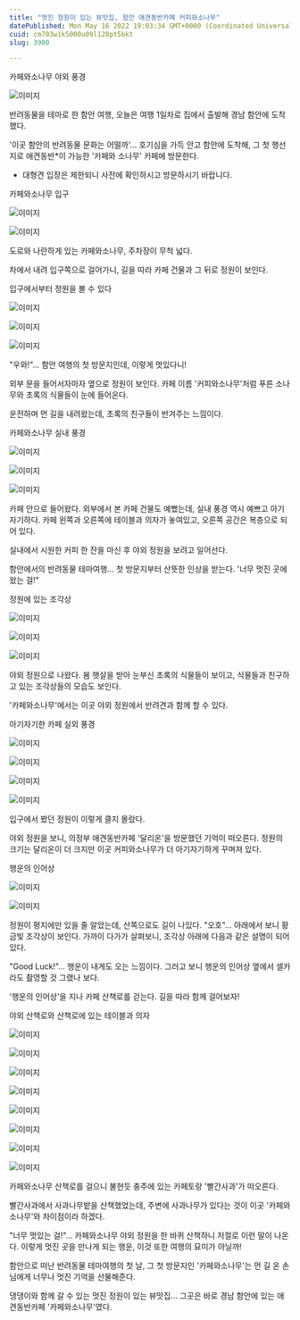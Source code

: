 ```yaml
---
title: "멋진 정원이 있는 뷰맛집, 함안 애견동반카페 커피와소나무"
datePublished: Mon May 16 2022 19:03:34 GMT+0000 (Coordinated Universal Time)
cuid: cm703w1k5000u09l128pt5bkt
slug: 3900

---
```



카페와소나무 야외 풍경

![이미지](https://cdn.hashnode.com/res/hashnode/image/upload/v1739255552235/c3098b54-dff2-4afb-9544-7dc2aeab858e.jpeg)

반려동물을 테마로 한 함안 여행, 오늘은 여행 1일차로 집에서 출발해 경남 함안에 도착했다.

'이곳 함안의 반려동물 문화는 어떨까'... 호기심을 가득 안고 함안에 도착해, 그 첫 행선지로 애견동반*이 가능한 '카페와 소나무' 카페에 방문한다.

* 대형견 입장은 제한되니 사전에 확인하시고 방문하시기 바랍니다.

카페와소나무 입구

![이미지](https://cdn.hashnode.com/res/hashnode/image/upload/v1739255554668/9b5f037b-91f3-4468-a678-e20f57aeaf94.jpeg)

![이미지](https://cdn.hashnode.com/res/hashnode/image/upload/v1739255557122/0b23adb7-6eb9-4ce5-9ad5-6e0c2db65d38.jpeg)

도로와 나란하게 있는 카페와소나무, 주차장이 무척 넓다.

차에서 내려 입구쪽으로 걸어가니, 길을 따라 카페 건물과 그 뒤로 정원이 보인다.

입구에서부터 정원을 볼 수 있다

![이미지](https://cdn.hashnode.com/res/hashnode/image/upload/v1739255559873/34ee0d31-f40f-4792-8302-7b4f8a89601e.jpeg)

![이미지](https://cdn.hashnode.com/res/hashnode/image/upload/v1739255562577/4aa111e2-d3bd-4729-a4ce-002b1708e1aa.jpeg)

![이미지](https://cdn.hashnode.com/res/hashnode/image/upload/v1739255565204/828ebbd5-86e7-4626-b23b-a11f7f28f3dd.jpeg)

"우와!"... 함안 여행의 첫 방문지인데, 이렇게 멋있다니!

외부 문을 들어서자마자 옆으로 정원이 보인다. 카페 이름 '커피와소나무'처럼 푸른 소나무와 초록의 식물들이 눈에 들어온다.

운전하며 먼 길을 내려왔는데, 초록의 친구들이 반겨주는 느낌이다.

카페와소나무 실내 풍경

![이미지](https://cdn.hashnode.com/res/hashnode/image/upload/v1739255567637/54e7196d-7176-4ded-9088-5b1413ef1181.jpeg)

![이미지](https://cdn.hashnode.com/res/hashnode/image/upload/v1739255570083/d26ff678-bff5-4cc7-9e25-0be13bf9c8ea.jpeg)

![이미지](https://cdn.hashnode.com/res/hashnode/image/upload/v1739255572338/533fd514-845c-4f4a-8c5b-c0fa9f9ce1b5.jpeg)

카페 안으로 들어왔다. 외부에서 본 카페 건물도 예뻤는데, 실내 풍경 역시 예쁘고 아기자기하다. 카페 왼쪽과 오른쪽에 테이블과 의자가 놓여있고, 오른쪽 공간은 복층으로 되어 있다.

실내에서 시원한 커피 한 잔을 마신 후 야외 정원을 보려고 일어선다.

함안에서의 반려동물 테마여행... 첫 방문지부터 산뜻한 인상을 받는다. '너무 멋진 곳에 왔는 걸!"

정원에 있는 조각상

![이미지](https://cdn.hashnode.com/res/hashnode/image/upload/v1739255574943/7d317790-2772-4824-880d-7846800040eb.jpeg)

![이미지](https://cdn.hashnode.com/res/hashnode/image/upload/v1739255577357/fce19fd4-459b-42a3-b7a0-fbe44b08642f.jpeg)

![이미지](https://cdn.hashnode.com/res/hashnode/image/upload/v1739255579842/c4d0e36b-4888-444e-88ee-3c5728011fef.jpeg)

야외 정원으로 나왔다. 봄 햇살을 받아 눈부신 초록의 식물들이 보이고, 식물들과 친구하고 있는 조각상들의 모습도 보인다.

'카페와소나무'에서는 이곳 야외 정원에서 반려견과 함께 할 수 있다.

아기자기한 카페 실외 풍경

![이미지](https://cdn.hashnode.com/res/hashnode/image/upload/v1739255582260/c014141b-4eb7-4553-ab67-a68aceb44952.jpeg)

![이미지](https://cdn.hashnode.com/res/hashnode/image/upload/v1739255585003/0a066eda-6fa7-4c44-9760-acf9b10a4d1b.jpeg)

![이미지](https://cdn.hashnode.com/res/hashnode/image/upload/v1739255587638/f6abe5f7-411e-4c13-923a-04c5aae97cda.jpeg)

![이미지](https://cdn.hashnode.com/res/hashnode/image/upload/v1739255590755/8a9cc9f3-ec10-4cf8-b092-1726039986f0.jpeg)

입구에서 봤던 정원이 이렇게 클지 몰랐다.

야외 정원을 보니, 의정부 애견동반카페 '달리온'을 방문했던 기억이 떠오른다. 정원의 크기는 달리온이 더 크지만 이곳 커피와소나무가 더 아기자기하게 꾸며져 있다.

행운의 인어상

![이미지](https://cdn.hashnode.com/res/hashnode/image/upload/v1739255593303/5c57953b-6f3f-4a9d-85f6-420d41348543.jpeg)

![이미지](https://cdn.hashnode.com/res/hashnode/image/upload/v1739255596126/19234a5f-58b5-4ed0-b395-d1d84a8c7729.jpeg)

정원이 평지에만 있을 줄 알았는데, 산쪽으로도 길이 나있다. "오호"... 아래에서 보니 황금빛 조각상이 보인다. 가까이 다가가 살펴보니, 조각상 아래에 다음과 같은 설명이 되어있다.

"Good Luck!"... 행운이 내게도 오는 느낌이다. 그러고 보니 행운의 인어상 옆에서 셀카라도 촬영할 것 그랬나 보다.

'행운의 인어상'을 지나 카페 산책로를 걷는다. 길을 따라 함께 걸어보자!

야외 산책로와 산책로에 있는 테이블과 의자

![이미지](https://cdn.hashnode.com/res/hashnode/image/upload/v1739255598717/10d66779-57d7-413a-ac4b-b643353d7a11.jpeg)

![이미지](https://cdn.hashnode.com/res/hashnode/image/upload/v1739255601484/a9b5444f-e124-4f63-9821-70d62dd74fb2.jpeg)

![이미지](https://cdn.hashnode.com/res/hashnode/image/upload/v1739255604285/0a023d9a-b8d7-4411-86be-e029bc957c52.jpeg)

![이미지](https://cdn.hashnode.com/res/hashnode/image/upload/v1739255607435/e3de8e3b-f569-44fe-8160-dca29c9c5e50.jpeg)

![이미지](https://cdn.hashnode.com/res/hashnode/image/upload/v1739255610399/5cbbcd55-25f0-4e8a-90a1-3ecbc669cf70.jpeg)

![이미지](https://cdn.hashnode.com/res/hashnode/image/upload/v1739255613374/60274380-5480-4af1-a188-f76a30920cba.jpeg)

![이미지](https://cdn.hashnode.com/res/hashnode/image/upload/v1739255616011/31441afb-401b-4516-b46a-f8ec5022f8c0.jpeg)

![이미지](https://cdn.hashnode.com/res/hashnode/image/upload/v1739255618494/2ee79b22-9050-4ede-b681-88bcfde59b1f.jpeg)

카페와소나무 산책로를 걸으니 불현듯 충주에 있는 카페토랑 '빨간사과'가 떠오른다.

빨간사과에서 사과나무밭을 산책했었는데, 주변에 사과나무가 있다는 것이 이곳 '카페와소나무'와 차이점이라 하겠다.

"너무 멋있는 걸!"... 카페와소나무 야외 정원을 한 바퀴 산책하니 저절로 이런 말이 나온다. 이렇게 멋진 곳을 만나게 되는 행운, 이것 또한 여행의 묘미가 아닐까!

함안으로 떠난 반려동물 테마여행의 첫 날, 그 첫 방문지인 '카페와소나무'는 먼 길 온 손님에게 너무나 멋진 기억을 선물해준다.

댕댕이와 함께 갈 수 있는 멋진 정원이 있는 뷰맛집... 그곳은 바로 경남 함안에 있는 애견동반카페 '카페와소나무'였다.